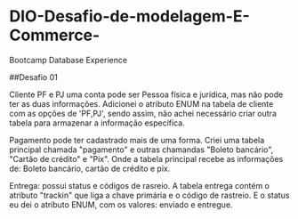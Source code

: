 # DIO-Desafio-de-modelagem-E-Commerce-
Bootcamp Database Experience

##Desafio 01

Cliente PF e PJ uma conta pode ser Pessoa física e jurídica, mas não pode ter as duas informações.
Adicionei o atributo ENUM na tabela de cliente com as opções de 'PF,PJ', sendo assim, não achei necessário criar outra tabela para armazenar a informação específica.

Pagamento pode ter cadastrado mais de uma forma.
Criei uma tabela principal chamada "pagamento" e outras chamandas "Boleto bancário", "Cartão de crédito" e "Pix". Onde a tabela principal recebe as informações de: Boleto bancário, cartão de crédito e pix.

Entrega: possui status e códigos de rasreio.
A tabela entrega contém o atributo "trackin" que liga a chave primária e o código de rastreio. E o status eu dei o atributo ENUM, com os valores: enviado e entregue.
